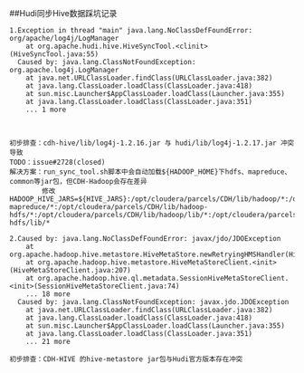 ##Hudi同步Hive数据踩坑记录

    1.Exception in thread "main" java.lang.NoClassDefFoundError: org/apache/log4j/LogManager
      	at org.apache.hudi.hive.HiveSyncTool.<clinit>(HiveSyncTool.java:55)
      Caused by: java.lang.ClassNotFoundException: org.apache.log4j.LogManager
      	at java.net.URLClassLoader.findClass(URLClassLoader.java:382)
      	at java.lang.ClassLoader.loadClass(ClassLoader.java:418)
      	at sun.misc.Launcher$AppClassLoader.loadClass(Launcher.java:355)
      	at java.lang.ClassLoader.loadClass(ClassLoader.java:351)
      	... 1 more
      	
    
    
    初步排查：cdh-hive/lib/log4j-1.2.16.jar 与 hudi/lib/log4j-1.2.17.jar 冲突导致
    TODO：issue#2728(closed)
    解决方案：run_sync_tool.sh脚本中会自动加载${HADOOP_HOME}下hdfs、mapreduce、common等jar包，但CDH-Hadoop会存在差异
            修改 HADOOP_HIVE_JARS=${HIVE_JARS}:/opt/cloudera/parcels/CDH/lib/hadoop/*:/opt/cloudera/parcels/CDH/lib/hadoop-mapreduce/*:/opt/cloudera/parcels/CDH/lib/hadoop-hdfs/*:/opt/cloudera/parcels/CDH/lib/hadoop/lib/*:/opt/cloudera/parcels/CDH/lib/hadoop-hdfs/lib/*
            
    2.Caused by: java.lang.NoClassDefFoundError: javax/jdo/JDOException
      	at org.apache.hadoop.hive.metastore.HiveMetaStore.newRetryingHMSHandler(HiveMetaStore.java:6480)
      	at org.apache.hadoop.hive.metastore.HiveMetaStoreClient.<init>(HiveMetaStoreClient.java:207)
      	at org.apache.hadoop.hive.ql.metadata.SessionHiveMetaStoreClient.<init>(SessionHiveMetaStoreClient.java:74)
      	... 18 more
      Caused by: java.lang.ClassNotFoundException: javax.jdo.JDOException
      	at java.net.URLClassLoader.findClass(URLClassLoader.java:382)
      	at java.lang.ClassLoader.loadClass(ClassLoader.java:418)
      	at sun.misc.Launcher$AppClassLoader.loadClass(Launcher.java:355)
      	at java.lang.ClassLoader.loadClass(ClassLoader.java:351)
      	... 21 more
      	
    初步排查：CDH-HIVE 的hive-metastore jar包与Hudi官方版本存在冲突
    
    